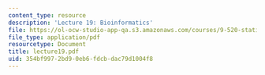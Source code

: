 ```yaml
---
content_type: resource
description: 'Lecture 19: Bioinformatics'
file: https://ol-ocw-studio-app-qa.s3.amazonaws.com/courses/9-520-statistical-learning-theory-and-applications-spring-2003/354bf9972bd90eb6fdcbdac79d1004f8_lecture19.pdf
file_type: application/pdf
resourcetype: Document
title: lecture19.pdf
uid: 354bf997-2bd9-0eb6-fdcb-dac79d1004f8
---
```

